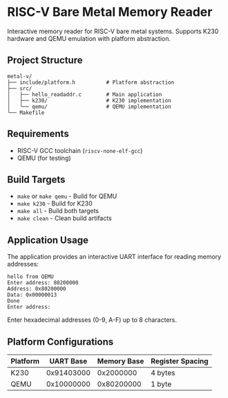 # RISC-V Bare Metal Memory Reader

Interactive memory reader for RISC-V bare metal systems. Supports K230 hardware and QEMU emulation with platform abstraction.

## Project Structure

```
metal-v/
├── include/platform.h          # Platform abstraction
├── src/
│   ├── hello_readaddr.c        # Main application
│   ├── k230/                   # K230 implementation
│   └── qemu/                   # QEMU implementation
└── Makefile
```

## Requirements

- RISC-V GCC toolchain (`riscv-none-elf-gcc`)
- QEMU (for testing)

## Build Targets

- `make` or `make qemu` - Build for QEMU
- `make k230` - Build for K230
- `make all` - Build both targets
- `make clean` - Clean build artifacts

## Application Usage

The application provides an interactive UART interface for reading memory addresses:

```
hello from QEMU
Enter address: 80200000
Address: 0x80200000
Data: 0x00000013
Done
Enter address: 
```

Enter hexadecimal addresses (0-9, A-F) up to 8 characters.

## Platform Configurations

| Platform | UART Base | Memory Base | Register Spacing |
|----------|-----------|-------------|------------------|
| K230     | 0x91403000 | 0x2000000   | 4 bytes          |
| QEMU     | 0x10000000 | 0x80200000  | 1 byte           |

